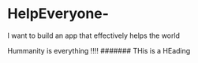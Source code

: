 # HelpEveryone-
I want to build an app that effectively helps the world

Hummanity is everything !!!!
####### THis is a HEading
